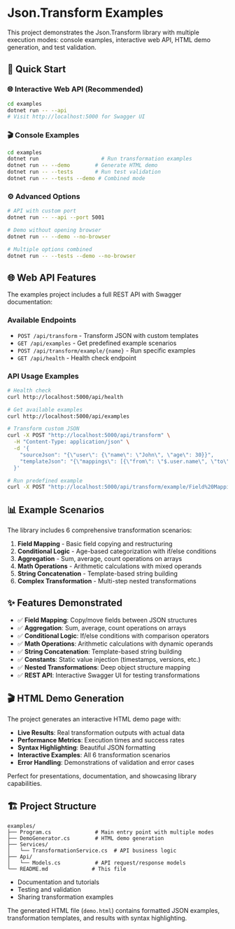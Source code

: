 # Json.Transform Examples

This project demonstrates the Json.Transform library with multiple execution modes: console examples, interactive web API, HTML demo generation, and test validation.

## 🚀 Quick Start

### 🌐 Interactive Web API (Recommended)
```bash
cd examples
dotnet run -- --api
# Visit http://localhost:5000 for Swagger UI
```

### 🎬 Console Examples
```bash
cd examples
dotnet run                    # Run transformation examples
dotnet run -- --demo        # Generate HTML demo
dotnet run -- --tests       # Run test validation
dotnet run -- --tests --demo # Combined mode
```

### ⚙️ Advanced Options
```bash
# API with custom port
dotnet run -- --api --port 5001

# Demo without opening browser
dotnet run -- --demo --no-browser

# Multiple options combined
dotnet run -- --tests --demo --no-browser
```

## 🌐 Web API Features

The examples project includes a full REST API with Swagger documentation:

### Available Endpoints
- `POST /api/transform` - Transform JSON with custom templates
- `GET /api/examples` - Get predefined example scenarios
- `POST /api/transform/example/{name}` - Run specific examples
- `GET /api/health` - Health check endpoint

### API Usage Examples
```bash
# Health check
curl http://localhost:5000/api/health

# Get available examples
curl http://localhost:5000/api/examples

# Transform custom JSON
curl -X POST "http://localhost:5000/api/transform" \
  -H "Content-Type: application/json" \
  -d '{
    "sourceJson": "{\"user\": {\"name\": \"John\", \"age\": 30}}",
    "templateJson": "{\"mappings\": [{\"from\": \"$.user.name\", \"to\": \"$.customer.fullName\"}]}"
  }'

# Run predefined example
curl -X POST "http://localhost:5000/api/transform/example/Field%20Mapping"
```

## 📊 Example Scenarios

The library includes 6 comprehensive transformation scenarios:

1. **Field Mapping** - Basic field copying and restructuring
2. **Conditional Logic** - Age-based categorization with if/else conditions  
3. **Aggregation** - Sum, average, count operations on arrays
4. **Math Operations** - Arithmetic calculations with mixed operands
5. **String Concatenation** - Template-based string building
6. **Complex Transformation** - Multi-step nested transformations

## ✨ Features Demonstrated

- ✅ **Field Mapping**: Copy/move fields between JSON structures
- ✅ **Aggregation**: Sum, average, count operations on arrays
- ✅ **Conditional Logic**: If/else conditions with comparison operators
- ✅ **Math Operations**: Arithmetic calculations with dynamic operands
- ✅ **String Concatenation**: Template-based string building
- ✅ **Constants**: Static value injection (timestamps, versions, etc.)
- ✅ **Nested Transformations**: Deep object structure mapping
- ✅ **REST API**: Interactive Swagger UI for testing transformations

## 🎬 HTML Demo Generation

The project generates an interactive HTML demo page with:

- **Live Results**: Real transformation outputs with actual data
- **Performance Metrics**: Execution times and success rates
- **Syntax Highlighting**: Beautiful JSON formatting
- **Interactive Examples**: All 6 transformation scenarios
- **Error Handling**: Demonstrations of validation and error cases

Perfect for presentations, documentation, and showcasing library capabilities.

## 🏗️ Project Structure

```
examples/
├── Program.cs              # Main entry point with multiple modes
├── DemoGenerator.cs        # HTML demo generation
├── Services/
│   └── TransformationService.cs  # API business logic
├── Api/
│   └── Models.cs           # API request/response models
└── README.md              # This file
```
- Documentation and tutorials
- Testing and validation
- Sharing transformation examples

The generated HTML file (`demo.html`) contains formatted JSON examples, transformation templates, and results with syntax highlighting.
